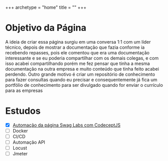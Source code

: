 +++
archetype = "home"
title = ""
+++

# Objetivo da Página
 
A ideia de criar essa página surgiu em uma conversa 1:1 com um líder técnico, depois de mostrar a documentação que fazia conforme ia recebendo repasses, pois ele comentou que era uma documentação interessante e se eu poderia compartilhar com os demais colegas, e com isso acabei compartilhando porém me fez pensar que tinha a mesma documentação na outra empresa e muito conteúdo que tinha feito acabei perdendo. Outro grande motivo é criar um repositório de conhecimento para fazer consultas quando eu precisar e consequentemente já fica um portfólio de conhecimento para ser divulgado quando for enviar o currículo para as empresas 


# Estudos 
- [X] [Automação da página Swag Labs com CodeceptJS](../projetos/swaglabs/_index.md)
- [ ] Docker
- [ ] CI/CD
- [ ] Automação API
- [ ] Locust
- [ ] Jmeter
